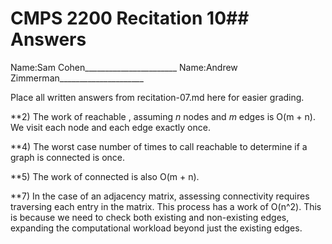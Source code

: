# CMPS 2200 Recitation 10## Answers

Name:Sam Cohen_______________________ Name:Andrew Zimmerman_____________________

Place all written answers from recitation-07.md here for easier grading.

**2) The work of reachable , assuming $n$ nodes and $m$ edges is O(m + n). We visit each node and each edge exactly once.

**4) The worst case number of times to call reachable to determine if a graph is connected is once.

**5) The work of connected is also O(m + n).

**7) In the case of an adjacency matrix, assessing connectivity requires traversing each entry in the matrix. This process has a work of O(n^2). This is because we need to check both existing and non-existing edges, expanding the computational workload beyond just the existing edges.
